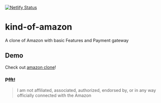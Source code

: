 [![Netlify Status](https://api.netlify.com/api/v1/badges/6b93690d-355f-46a3-9848-cc7816be1ca5/deploy-status)](https://app.netlify.com/sites/amz-clone/deploys)

# kind-of-amazon

A clone of Amazon with basic Features and Payment gateway

## Demo

Check out <a href="https://amz-clone.netlify.app/">amazon clone</a>!

### Pfft!

> I am not affiliated, associated, authorized, endorsed by, or in any way officially connected with the Amazon
